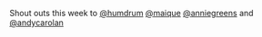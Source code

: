 Shout outs this week to <span class="h-card" translate="no">[@<span>humdrum</span>](https://social.lol/@humdrum)</span> <span class="h-card" translate="no">[@<span>maique</span>](https://social.lol/@maique)</span> <span class="h-card" translate="no">[@<span>anniegreens</span>](https://social.lol/@anniegreens)</span> and <span class="h-card" translate="no">[@<span>andycarolan</span>](https://social.lol/@andycarolan)</span>